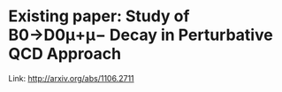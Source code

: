 
# Existing paper: Study of B0→D0μ+μ− Decay in Perturbative QCD Approach

Link: http://arxiv.org/abs/1106.2711

